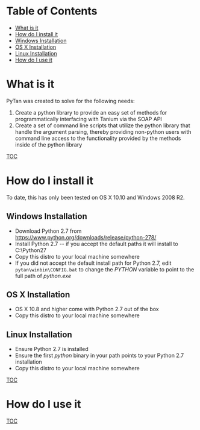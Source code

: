 # Table of Contents
 * [What is it](#what-is-it)
 * [How do I install it](#how-do-i-install-it)
  * [Windows Installation](#windows-installation)
  * [OS X Installation](#os-x-installation)
  * [Linux Installation](#linux-installation)
 * [How do I use it](#how-do-i-use-it)

# What is it

PyTan was created to solve for the following needs:
  1. Create a python library to provide an easy set of methods for programmatically interfacing with Tanium via the SOAP API
  2. Create a set of command line scripts that utilize the python library that handle the argument parsing, thereby providing non-python users with command line access to the functionality provided by the methods inside of the python library

[TOC](#table-of-contents)

# How do I install it

To date, this has only been tested on OS X 10.10 and Windows 2008 R2.

## Windows Installation
  * Download Python 2.7 from https://www.python.org/downloads/release/python-278/
  * Install Python 2.7 -- if you accept the default paths it will install to C:\Python27
  * Copy this distro to your local machine somewhere
  * If you did not accept the default install path for Python 2.7, edit ```pytan\winbin\CONFIG.bat``` to change the *PYTHON* variable to point to the full path of *python.exe*
  
## OS X Installation
  * OS X 10.8 and higher come with Python 2.7 out of the box
  * Copy this distro to your local machine somewhere

## Linux Installation
  * Ensure Python 2.7 is installed
  * Ensure the first *python* binary in your path points to your Python 2.7 installation
  * Copy this distro to your local machine somewhere

[TOC](#table-of-contents)

# How do I use it

[TOC](#table-of-contents)
